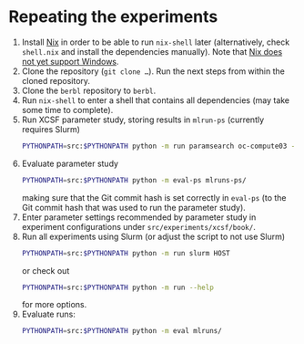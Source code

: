 # Repeating the experiments


1. Install
  [Nix](https://nixos.org/manual/nix/stable/installation/installing-binary.html)
  in order to be able to run `nix-shell` later (alternatively, check `shell.nix`
  and install the dependencies manually).
  Note that [Nix does not yet support
  Windows](https://nixos.org/manual/nix/stable/installation/supported-platforms.html).
2. Clone the repository (`git clone …`). Run the next steps from within the
   cloned repository.
3. Clone the `berbl` repository to `berbl`.
4. Run `nix-shell` to enter a shell that contains all dependencies (may take
   some time to complete).
5. Run XCSF parameter study, storing results in `mlrun-ps` (currently requires
   Slurm)
   ```bash
   PYTHONPATH=src:$PYTHONPATH python -m run paramsearch oc-compute03 --tracking-uri=mlruns-ps
   ```
6. Evaluate parameter study
   ```bash
   PYTHONPATH=src:$PYTHONPATH python -m eval-ps mlruns-ps/
   ```
   making sure that the Git commit hash is set correctly in `eval-ps` (to the
   Git commit hash that was used to run the parameter study).
7. Enter parameter settings recommended by parameter study in experiment
   configurations under `src/experiments/xcsf/book/`.
8. Run all experiments using Slurm (or adjust the script to not use Slurm)
   ```bash
   PYTHONPATH=src:$PYTHONPATH python -m run slurm HOST
   ```
   or check out
   ```bash
   PYTHONPATH=src:$PYTHONPATH python -m run --help
   ```
   for more options.
9. Evaluate runs:
   ```bash
   PYTHONPATH=src:$PYTHONPATH python -m eval mlruns/
   ```
